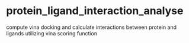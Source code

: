 # protein_ligand_interaction_analyse
compute vina docking and calculate interactions between protein and ligands utilizing vina scoring function
